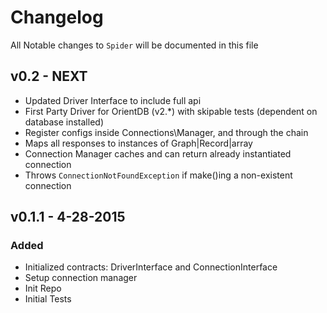 # Changelog

All Notable changes to `Spider` will be documented in this file

## v0.2 - NEXT
- Updated Driver Interface to include full api
- First Party Driver for OrientDB (v2.*) with skipable tests (dependent on database installed)
- Register configs inside Connections\Manager, and through the chain
- Maps all responses to instances of Graph|Record|array
- Connection Manager caches and can return already instantiated connection
- Throws `ConnectionNotFoundException` if make()ing a non-existent connection

## v0.1.1 - 4-28-2015
### Added
- Initialized contracts: DriverInterface and ConnectionInterface
- Setup connection manager
- Init Repo
- Initial Tests
